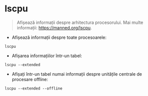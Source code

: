 # lscpu

> Afișează informații despre arhitectura procesorului.
> Mai multe informații: <https://manned.org/lscpu>.

- Afișează informații despre toate procesoarele:

`lscpu`

- Afișarea informațiilor într-un tabel:

`lscpu --extended`

- Afișați într-un tabel numai informații despre unitățile centrale de procesare offline:

`lscpu --extended --offline`
